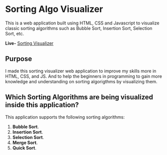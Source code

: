 # Sorting Algo Visualizer

This is a web application built using HTML, CSS and Javascript to visualize classic sorting algorithms such as Bubble Sort, Insertion Sort, Selection Sort, etc.

**Live-** [Sorting Visualizer](https://AnjaneyaD12.github.io/Sorting-Algo-Visualizer/) 

## Purpose

I made this sorting visualizer web application to improve my skills more in HTML, CSS, and JS. And to help the beginners in programming to gain more knowledge and understanding on sorting algorigthms by visualizing them.

## Which Sorting Algorithms are being visualized inside this application?

This application supports the following sorting algorithms:

1. **Bubble Sort**.
2. **Insertion Sort**.
3. **Selection Sort**.
4. **Merge Sort**.
5. **Quick Sort**.
